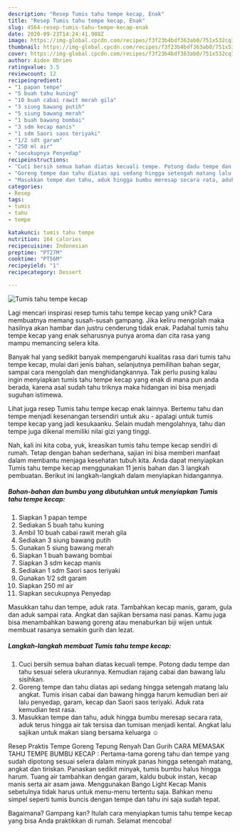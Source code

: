 ```yaml
---
description: "Resep Tumis tahu tempe kecap, Enak"
title: "Resep Tumis tahu tempe kecap, Enak"
slug: 4564-resep-tumis-tahu-tempe-kecap-enak
date: 2020-09-23T14:24:41.988Z
image: https://img-global.cpcdn.com/recipes/f3f23b4bdf363ab0/751x532cq70/tumis-tahu-tempe-kecap-foto-resep-utama.jpg
thumbnail: https://img-global.cpcdn.com/recipes/f3f23b4bdf363ab0/751x532cq70/tumis-tahu-tempe-kecap-foto-resep-utama.jpg
cover: https://img-global.cpcdn.com/recipes/f3f23b4bdf363ab0/751x532cq70/tumis-tahu-tempe-kecap-foto-resep-utama.jpg
author: Aiden Obrien
ratingvalue: 3.5
reviewcount: 12
recipeingredient:
- "1 papan tempe"
- "5 buah tahu kuning"
- "10 buah cabai rawit merah gila"
- "3 siung bawang putih"
- "5 siung bawang merah"
- "1 buah bawang bombai"
- "3 sdm kecap manis"
- "1 sdm Saori saos teriyaki"
- "1/2 sdt garam"
- "250 ml air"
- "secukupnya Penyedap"
recipeinstructions:
- "Cuci bersih semua bahan diatas kecuali tempe. Potong dadu tempe dan tahu sesuai selera ukurannya. Kemudian rajang cabai dan bawang lalu sisihkan."
- "Goreng tempe dan tahu diatas api sedang hingga setengah matang lalu angkat. Tumis irisan cabai dan bawang hingga harum kemudian beri air lalu penyedap, garam, kecap dan Saori saos teriyaki. Aduk rata kemudian test rasa."
- "Masukkan tempe dan tahu, aduk hingga bumbu meresap secara rata, aduk terus hingga air tak tersisa dan tumisan menjadi kental. Angkat lalu sajikan untuk makan siang bersama keluarga ☺️"
categories:
- Resep
tags:
- tumis
- tahu
- tempe

katakunci: tumis tahu tempe 
nutrition: 164 calories
recipecuisine: Indonesian
preptime: "PT27M"
cooktime: "PT56M"
recipeyield: "1"
recipecategory: Dessert

---
```



![Tumis tahu tempe kecap](https://img-global.cpcdn.com/recipes/f3f23b4bdf363ab0/751x532cq70/tumis-tahu-tempe-kecap-foto-resep-utama.jpg)

Lagi mencari inspirasi resep tumis tahu tempe kecap yang unik? Cara membuatnya memang susah-susah gampang. Jika keliru mengolah maka hasilnya akan hambar dan justru cenderung tidak enak. Padahal tumis tahu tempe kecap yang enak seharusnya punya aroma dan cita rasa yang mampu memancing selera kita.

Banyak hal yang sedikit banyak mempengaruhi kualitas rasa dari tumis tahu tempe kecap, mulai dari jenis bahan, selanjutnya pemilihan bahan segar, sampai cara mengolah dan menghidangkannya. Tak perlu pusing kalau ingin menyiapkan tumis tahu tempe kecap yang enak di mana pun anda berada, karena asal sudah tahu triknya maka hidangan ini bisa menjadi suguhan istimewa.

Lihat juga resep Tumis tahu tempe kecap enak lainnya. Bertemu tahu dan tempe menjadi kesenangan tersendiri untuk aku - apalagi untuk tumis tempe kecap yang jadi kesukaanku. Selain mudah mengolahnya, tahu dan tempe juga dikenal memiliki nilai gizi yang tinggi.


Nah, kali ini kita coba, yuk, kreasikan tumis tahu tempe kecap sendiri di rumah. Tetap dengan bahan sederhana, sajian ini bisa memberi manfaat dalam membantu menjaga kesehatan tubuh kita. Anda dapat menyiapkan Tumis tahu tempe kecap menggunakan 11 jenis bahan dan 3 langkah pembuatan. Berikut ini langkah-langkah dalam menyiapkan hidangannya.

<!--inarticleads1-->

##### Bahan-bahan dan bumbu yang dibutuhkan untuk menyiapkan Tumis tahu tempe kecap:

1. Siapkan 1 papan tempe
1. Sediakan 5 buah tahu kuning
1. Ambil 10 buah cabai rawit merah gila
1. Sediakan 3 siung bawang putih
1. Gunakan 5 siung bawang merah
1. Siapkan 1 buah bawang bombai
1. Siapkan 3 sdm kecap manis
1. Sediakan 1 sdm Saori saos teriyaki
1. Gunakan 1/2 sdt garam
1. Siapkan 250 ml air
1. Siapkan secukupnya Penyedap


Masukkan tahu dan tempe, aduk rata. Tambahkan kecap manis, garam, gula dan aduk sampai rata. Angkat dan sajikan bersama nasi panas. Kamu juga bisa menambahkan bawang goreng atau menaburkan biji wijen untuk membuat rasanya semakin gurih dan lezat. 

<!--inarticleads2-->

##### Langkah-langkah membuat Tumis tahu tempe kecap:

1. Cuci bersih semua bahan diatas kecuali tempe. Potong dadu tempe dan tahu sesuai selera ukurannya. Kemudian rajang cabai dan bawang lalu sisihkan.
1. Goreng tempe dan tahu diatas api sedang hingga setengah matang lalu angkat. Tumis irisan cabai dan bawang hingga harum kemudian beri air lalu penyedap, garam, kecap dan Saori saos teriyaki. Aduk rata kemudian test rasa.
1. Masukkan tempe dan tahu, aduk hingga bumbu meresap secara rata, aduk terus hingga air tak tersisa dan tumisan menjadi kental. Angkat lalu sajikan untuk makan siang bersama keluarga ☺️


Resep Praktis Tempe Goreng Tepung Renyah Dan Gurih CARA MEMASAK TAHU TEMPE BUMBU KECAP : Pertama-tama goreng tahu dan tempe yang sudah dipotong sesuai selera dalam minyak panas hingga setengah matang, angkat dan tiriskan. Panaskan sedikit minyak, tumis bumbu halus hingga harum. Tuang air tambahkan dengan garam, kaldu bubuk instan, kecap manis serta air asam jawa. Menggunakan Bango Light Kecap Manis sebetulnya tidak harus untuk menu-menu tertentu saja. Bahkan menu simpel seperti tumis buncis dengan tempe dan tahu ini saja sudah tepat. 

Bagaimana? Gampang kan? Itulah cara menyiapkan tumis tahu tempe kecap yang bisa Anda praktikkan di rumah. Selamat mencoba!
